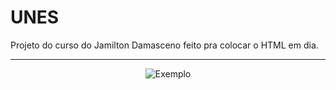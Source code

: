# UNES
Projeto do curso do Jamilton Damasceno feito pra colocar o HTML em dia.

<hr>

<p align="center">
	<img alt="Exemplo" src=".github/exemplo.PNG">
</p>
